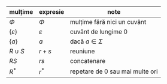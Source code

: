 mulțime|expresie|note
-|-|-
$\Phi$|$\Phi$|mulțime fără nici un cuvânt
$\{\varepsilon\}$|$\varepsilon$|cuvânt de lungime 0
$\{a\}$|$a$|dacă $a\in\Sigma$
$R\cup S$|$r+s$|reuniune
$RS$|$rs$|concatenare
$R^*$|$r^*$|repetare de 0 sau mai multe ori
